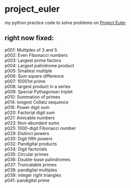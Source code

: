 # project_euler
my python practice code to solve problems on [Project Euler](https://projecteuler.net/archives)  
## right now fixed:
>
p001: Multiples of 3 and 5  
p002: Even Fibonacci numbers  
p003: Largest prime factors  
p004: Largest palindrome product  
p005: Smallest multiple  
p006: Sum square difference  
p007: 10001st prime  
p008: largest product in a series  
p009: Special Pythagorean triplet  
p010: Summation of primes  
p014: longest Collatz sequence  
p016: Power digit sum  
p020: Factorial digit sum  
p021: Amicable numbers  
p023: Non-abundant sums  
p025: 1000-digit Fibonacci number  
p029: Distinct powers  
p030: Digit fifth powers  
p032: Pandigital products  
p034: Digit factorials  
p035: Circular primes  
p036: Double-base palindromes  
p037: Truncatable primes  
p038: pandigital multiples  
p039: integer right triangles  
p041: pandigital prime  
